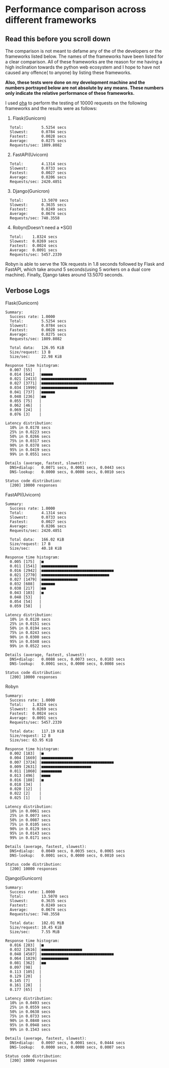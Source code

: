 # Performance comparison across different frameworks

## Read this before you scroll down

The comparison is not meant to defame any of the of the developers or the frameworks listed below. The names of the frameworks have been listed for a clear comparison. All of these frameworks are the reason for me having a high inclination towards the python web ecosystem and I hope to have not caused any offence( to anyone) by listing these frameworks.

**Also, these tests were done on my development machine and the numbers portrayed below are not absolute by any means. These numbers only indicate the relative performance of these frameworks.**

I used [oha](https://github.com/hatoo/oha) to perform the testing of 10000 requests on the following frameworks and the results were as follows:

1. Flask(Gunicorn)
```
  Total:        5.5254 secs
  Slowest:      0.0784 secs
  Fastest:      0.0028 secs
  Average:      0.0275 secs
  Requests/sec: 1809.8082
```

2. FastAPI(Uvicorn)
```
  Total:        4.1314 secs
  Slowest:      0.0733 secs
  Fastest:      0.0027 secs
  Average:      0.0206 secs
  Requests/sec: 2420.4851
```
3. Django(Gunicron)
```
  Total:        13.5070 secs
  Slowest:      0.3635 secs
  Fastest:      0.0249 secs
  Average:      0.0674 secs
  Requests/sec: 740.3558
```
4. Robyn(Doesn't need a *SGI)
```
  Total:	1.8324 secs
  Slowest:	0.0269 secs
  Fastest:	0.0024 secs
  Average:	0.0091 secs
  Requests/sec:	5457.2339
```

Robyn is able to serve the 10k requests in 1.8 seconds followed by Flask and FastAPI, which take around 5 seconds(using 5 workers on a dual core machine). Finally, Django takes around 13.5070 seconds.

## Verbose Logs
Flask(Gunicorn)
```
Summary:
  Success rate: 1.0000
  Total:        5.5254 secs
  Slowest:      0.0784 secs
  Fastest:      0.0028 secs
  Average:      0.0275 secs
  Requests/sec: 1809.8082

  Total data:   126.95 KiB
  Size/request: 13 B
  Size/sec:     22.98 KiB

Response time histogram:
  0.007 [55]   |
  0.014 [641]  |■■■■■
  0.021 [2413] |■■■■■■■■■■■■■■■■■■■■
  0.027 [3771] |■■■■■■■■■■■■■■■■■■■■■■■■■■■■■■■■
  0.034 [1999] |■■■■■■■■■■■■■■■■
  0.041 [737]  |■■■■■■
  0.048 [236]  |■■
  0.055 [75]   |
  0.062 [46]   |
  0.069 [24]   |
  0.076 [3]    |

Latency distribution:
  10% in 0.0178 secs
  25% in 0.0223 secs
  50% in 0.0266 secs
  75% in 0.0317 secs
  90% in 0.0378 secs
  95% in 0.0419 secs
  99% in 0.0551 secs

Details (average, fastest, slowest):
  DNS+dialup:   0.0071 secs, 0.0001 secs, 0.0443 secs
  DNS-lookup:   0.0000 secs, 0.0000 secs, 0.0010 secs

Status code distribution:
  [200] 10000 responses
```

FastAPI(Uvicorn)
```
Summary:
  Success rate: 1.0000
  Total:        4.1314 secs
  Slowest:      0.0733 secs
  Fastest:      0.0027 secs
  Average:      0.0206 secs
  Requests/sec: 2420.4851

  Total data:   166.02 KiB
  Size/request: 17 B
  Size/sec:     40.18 KiB

Response time histogram:
  0.005 [175]  |■
  0.011 [1541] |■■■■■■■■■■■■■■■■
  0.016 [2942] |■■■■■■■■■■■■■■■■■■■■■■■■■■■■■■■■
  0.021 [2770] |■■■■■■■■■■■■■■■■■■■■■■■■■■■■■■
  0.027 [1479] |■■■■■■■■■■■■■■■■
  0.032 [608]  |■■■■■■
  0.038 [217]  |■■
  0.043 [103]  |■
  0.048 [53]   |
  0.054 [54]   |
  0.059 [58]   |

Latency distribution:
  10% in 0.0120 secs
  25% in 0.0151 secs
  50% in 0.0194 secs
  75% in 0.0243 secs
  90% in 0.0300 secs
  95% in 0.0348 secs
  99% in 0.0522 secs

Details (average, fastest, slowest):
  DNS+dialup:   0.0088 secs, 0.0073 secs, 0.0103 secs
  DNS-lookup:   0.0001 secs, 0.0000 secs, 0.0008 secs

Status code distribution:
  [200] 10000 responses
```

Robyn
```
Summary:
  Success rate:	1.0000
  Total:	1.8324 secs
  Slowest:	0.0269 secs
  Fastest:	0.0024 secs
  Average:	0.0091 secs
  Requests/sec:	5457.2339

  Total data:	117.19 KiB
  Size/request:	12 B
  Size/sec:	63.95 KiB

Response time histogram:
  0.002 [183]  |■
  0.004 [1669] |■■■■■■■■■■■■■■
  0.007 [3724] |■■■■■■■■■■■■■■■■■■■■■■■■■■■■■■■■
  0.009 [2631] |■■■■■■■■■■■■■■■■■■■■■■
  0.011 [1060] |■■■■■■■■■
  0.013 [496]  |■■■■
  0.016 [188]  |■
  0.018 [34]   |
  0.020 [12]   |
  0.022 [2]    |
  0.025 [1]    |

Latency distribution:
  10% in 0.0061 secs
  25% in 0.0073 secs
  50% in 0.0087 secs
  75% in 0.0105 secs
  90% in 0.0129 secs
  95% in 0.0143 secs
  99% in 0.0171 secs

Details (average, fastest, slowest):
  DNS+dialup:	0.0049 secs, 0.0035 secs, 0.0065 secs
  DNS-lookup:	0.0001 secs, 0.0000 secs, 0.0010 secs

Status code distribution:
  [200] 10000 responses
```

Django(Gunicorn)
```
Summary:
  Success rate: 1.0000
  Total:        13.5070 secs
  Slowest:      0.3635 secs
  Fastest:      0.0249 secs
  Average:      0.0674 secs
  Requests/sec: 740.3558

  Total data:   102.01 MiB
  Size/request: 10.45 KiB
  Size/sec:     7.55 MiB

Response time histogram:
  0.016 [283]  |■
  0.032 [2616] |■■■■■■■■■■■■■■■■■■
  0.048 [4587] |■■■■■■■■■■■■■■■■■■■■■■■■■■■■■■■■
  0.064 [1829] |■■■■■■■■■■■■
  0.081 [362]  |■■
  0.097 [98]   |
  0.113 [105]  |
  0.129 [20]   |
  0.145 [7]    |
  0.161 [28]   |
  0.177 [65]   |

Latency distribution:
  10% in 0.0493 secs
  25% in 0.0559 secs
  50% in 0.0638 secs
  75% in 0.0733 secs
  90% in 0.0840 secs
  95% in 0.0948 secs
  99% in 0.1543 secs

Details (average, fastest, slowest):
  DNS+dialup:   0.0097 secs, 0.0001 secs, 0.0444 secs
  DNS-lookup:   0.0000 secs, 0.0000 secs, 0.0007 secs

Status code distribution:
  [200] 10000 responses
```


